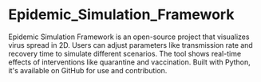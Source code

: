 # Epidemic_Simulation_Framework
Epidemic Simulation Framework is an open-source project that visualizes virus spread in 2D. Users can adjust parameters like transmission rate and recovery time to simulate different scenarios. The tool shows real-time effects of interventions like quarantine and vaccination. Built with Python, it's available on GitHub for use and contribution.
